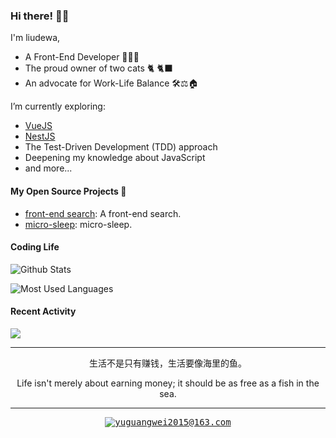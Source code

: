 ### Hi there! 👋🏻

I'm liudewa, 

- A Front-End Developer 👨🏻‍💻
- The proud owner of two cats 🐈 🐈‍⬛
- An advocate for Work-Life Balance 🛠⚖️🏠

I’m currently exploring:

- [VueJS](https://vuejs.org/)
- [NestJS](https://nestjs.com/)
- The Test-Driven Development (TDD) approach
- Deepening my knowledge about JavaScript
- and more...

#### My Open Source Projects 🚀
- [front-end search](https://github.com/liudewa888/liudewa888.github.io): A front-end search.
- [micro-sleep](https://github.com/liudewa888/micro-sleep): micro-sleep.

#### Coding Life

![Github Stats](https://github-readme-stats.vercel.app/api?username=liudewa888&count_private=true&show_icons=true&include_all_commits=true)

![Most Used Languages](https://github-readme-stats.vercel.app/api/top-langs/?username=liudewa888&layout=compact&langs_count=100&hide=HTML,Makefile,CSS,SCSS)

#### Recent Activity

![](https://github-profile-summary-cards.vercel.app/api/cards/profile-details?username=liudewa888&theme=vue)

---


<p align="center">生活不是只有赚钱，生活要像海里的鱼。 </p>

<p align="center">Life isn't merely about earning money; it should be as free as a fish in the sea.</p>


---

<p align="center">
  <samp>
    <a href="mailto:nauxscript.gmail.com"><img src="https://img.shields.io/badge/email-yellow?logo=Gmail&style=flat" alt="yuguangwei2015@163.com" /></a>
  </samp>
</p>
